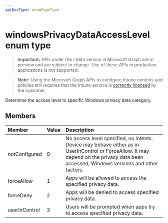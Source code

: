 ```yaml
---
apiDocType: enumPageType
---
```

# windowsPrivacyDataAccessLevel enum type

> **Important:** APIs under the / beta version in Microsoft Graph are in preview and are subject to change. Use of these APIs in production applications is not supported.

> **Note:** Using the Microsoft Graph APIs to configure Intune controls and policies still requires that the Intune service is [correctly licensed](https://go.microsoft.com/fwlink/?linkid=839381) by the customer.

Determine the access level to specific Windows privacy data category.
## Members
|Member|Value|Description|
|:---|:---|:---|
|notConfigured|0|No access level specified, no intents. Device may behave either as in UserInControl or ForceAllow. It may depend on the privacy data been accessed, Windows versions and other factors.|
|forceAllow|1|Apps will be allowed to access the specified privacy data.|
|forceDeny|2|Apps will be denied to access specified privacy data.|
|userInControl|3|Users will be prompted when apps try to access specified privacy data.|





